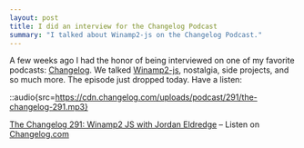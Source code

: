 ```yaml
---
layout: post
title: I did an interview for the Changelog Podcast
summary: "I talked about Winamp2-js on the Changelog Podcast."
---
```


A few weeks ago I had the honor of being interviewed on one of my favorite podcasts: [Changelog](https://changelog.com/podcast). We talked [Winamp2-js](https://webamp.org), nostalgia, side projects, and so much more. The episode just dropped today. Have a listen:

::audio{src=https://cdn.changelog.com/uploads/podcast/291/the-changelog-291.mp3}

[The Changelog 291: Winamp2 JS with Jordan Eldredge](https://changelog.com/podcast/291) – Listen on [Changelog.com](https://changelog.com/)

<script async src="//cdn.changelog.com/embed.js"></script>